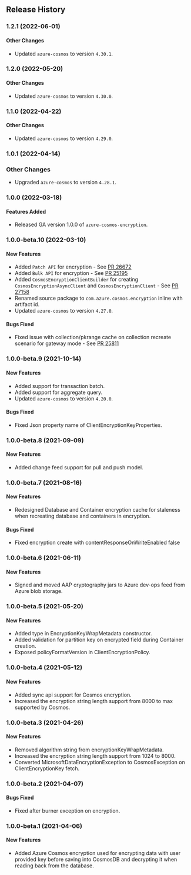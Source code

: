 ## Release History

### 1.2.1 (2022-06-01)
#### Other Changes
* Updated `azure-cosmos` to version `4.30.1`.

### 1.2.0 (2022-05-20)
#### Other Changes
* Updated `azure-cosmos` to version `4.30.0`.

### 1.1.0 (2022-04-22)
#### Other Changes
* Updated `azure-cosmos` to version `4.29.0`.

### 1.0.1 (2022-04-14)
### Other Changes
* Upgraded `azure-cosmos` to version `4.28.1`.

### 1.0.0 (2022-03-18)
#### Features Added
* Released GA version 1.0.0 of `azure-cosmos-encryption`.

### 1.0.0-beta.10 (2022-03-10)
#### New Features
* Added `Patch API` for encryption - See [PR 26672](https://github.com/Azure/azure-sdk-for-java/pull/26672)
* Added `Bulk API` for encryption - See [PR 25195](https://github.com/Azure/azure-sdk-for-java/pull/25195)
* Added `CosmosEncryptionClientBuilder` for creating `CosmosEncryptionAsyncClient` and `CosmosEncryptionClient` - See [PR 27158](https://github.com/Azure/azure-sdk-for-java/pull/27158)
* Renamed source package to `com.azure.cosmos.encryption` inline with artifact id.
* Updated `azure-cosmos` to version `4.27.0`.

#### Bugs Fixed
* Fixed issue with collection/pkrange cache on collection recreate scenario for gateway mode - See [PR 25811](https://github.com/Azure/azure-sdk-for-java/pull/25811)

### 1.0.0-beta.9 (2021-10-14)
#### New Features
* Added support for transaction batch.
* Added support for aggregate query.
* Updated `azure-cosmos` to version `4.20.0`.

#### Bugs Fixed
* Fixed Json property name of ClientEncryptionKeyProperties.

### 1.0.0-beta.8 (2021-09-09)
#### New Features
* Added change feed support for pull and push model.

### 1.0.0-beta.7 (2021-08-16)
#### New Features
* Redesigned Database and Container encryption cache for staleness when recreating database and containers in encryption.

#### Bugs Fixed
* Fixed encryption create with contentResponseOnWriteEnabled false

### 1.0.0-beta.6 (2021-06-11)
#### New Features
* Signed and moved AAP cryptography jars to Azure dev-ops feed from Azure blob storage.

### 1.0.0-beta.5 (2021-05-20)
#### New Features
* Added type in EncryptionKeyWrapMetadata constructor.
* Added validation for partition key on encrypted field during Container creation.
* Exposed policyFormatVersion in ClientEncryptionPolicy.

### 1.0.0-beta.4 (2021-05-12)
#### New Features
* Added sync api support for Cosmos encryption.
* Increased the encryption string length support from 8000 to max supported by Cosmos.

### 1.0.0-beta.3 (2021-04-26)
#### New Features
* Removed algorithm string from encryptionKeyWrapMetadata.
* Increased the encryption string length support from 1024 to 8000.
* Converted MicrosoftDataEncryptionException to CosmosException on ClientEncryptionKey fetch.

### 1.0.0-beta.2 (2021-04-07)
#### Bugs Fixed
* Fixed after burner exception on encryption.

### 1.0.0-beta.1 (2021-04-06)
#### New Features
* Added Azure Cosmos encryption used for encrypting data with user provided key before saving into CosmosDB and decrypting it when reading back from the database.

